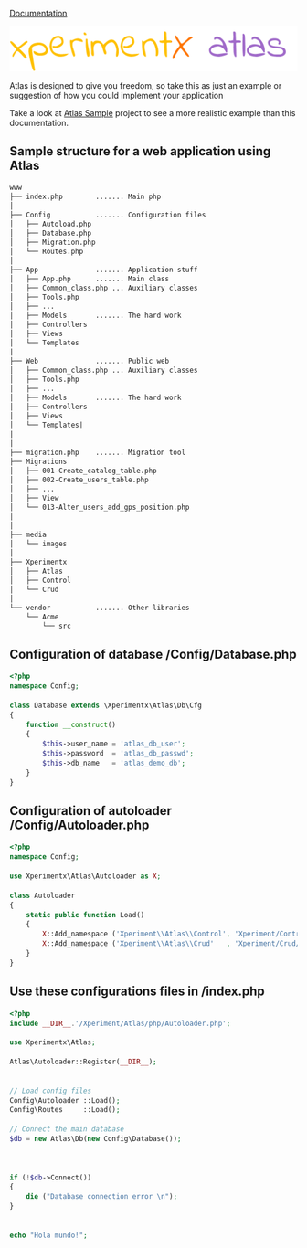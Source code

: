 [Documentation](README.md)

![xperimentx atlas](images/atlas.png)

Atlas is designed to give you freedom, so take this as just an example or suggestion of how you could implement your application

Take a look at [Atlas Sample](https://github.com/xperimentx/atlas-sample)  project to see a more realistic example than this documentation.


## Sample structure for a web application using Atlas
```
www
├── index.php        ....... Main php
│
├── Config           ....... Configuration files
│   ├── Autoload.php
│   ├── Database.php
│   ├── Migration.php
│   └── Routes.php
│
├── App              ....... Application stuff
│   ├── App.php      ....... Main class
│   ├── Common_class.php ... Auxiliary classes
│   ├── Tools.php
│   ├── ...
│   ├── Models       ....... The hard work 
│   ├── Controllers  
│   ├── Views
│   └── Templates
|
├── Web              ....... Public web
│   ├── Common_class.php ... Auxiliary classes
│   ├── Tools.php
│   ├── ...
│   ├── Models       ....... The hard work 
│   ├── Controllers  
│   ├── Views
│   └── Templates|
|
|
├── migration.php    ....... Migration tool
├── Migrations
│   ├── 001-Create_catalog_table.php
│   ├── 002-Create_users_table.php
│   ├── ...
│   ├── View
│   └── 013-Alter_users_add_gps_position.php
│
│
├── media
│   └── images
│
├── Xperimentx
│   ├── Atlas
│   ├── Control
│   └── Crud
│
└── vendor           ....... Other libraries
    └── Acme
        └── src

```


## Configuration of database /Config/Database.php

```php
<?php
namespace Config;

class Database extends \Xperimentx\Atlas\Db\Cfg
{
    function __construct()
    {
        $this->user_name = 'atlas_db_user';
        $this->password  = 'atlas_db_passwd';
        $this->db_name   = 'atlas_demo_db';
    }
}
```

## Configuration of autoloader /Config/Autoloader.php

```php
<?php
namespace Config;

use Xperimentx\Atlas\Autoloader as X;

class Autoloader
{
    static public function Load()
    {
        X::Add_namespace ('Xperiment\\Atlas\\Control', 'Xperiment/Control/php');
        X::Add_namespace ('Xperiment\\Atlas\\Crud'   , 'Xperiment/Crud/php'   );
    }
}
```



## Use these configurations files in /index.php

```php
<?php
include __DIR__.'/Xperiment/Atlas/php/Autoloader.php';

use Xperimentx\Atlas;

Atlas\Autoloader::Register(__DIR__);


// Load config files
Config\Autoloader ::Load();
Config\Routes     ::Load();

// Connect the main database
$db = new Atlas\Db(new Config\Database());



if (!$db->Connect())
{
    die ("Database connection error \n");
}


echo "Hola mundo!";
```


